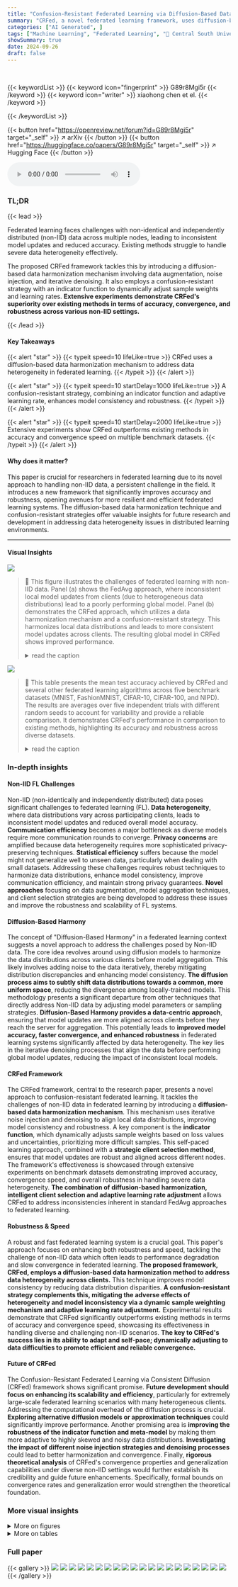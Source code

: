 ```yaml
---
title: "Confusion-Resistant Federated Learning via Diffusion-Based Data Harmonization on Non-IID Data"
summary: "CRFed, a novel federated learning framework, uses diffusion-based data harmonization and confusion-resistant strategies to significantly boost accuracy and robustness in non-IID data scenarios."
categories: ["AI Generated", ]
tags: ["Machine Learning", "Federated Learning", "🏢 Central South University",]
showSummary: true
date: 2024-09-26
draft: false
---
```


<br>

{{< keywordList >}}
{{< keyword icon="fingerprint" >}} G89r8Mgi5r {{< /keyword >}}
{{< keyword icon="writer" >}} xiaohong chen et el. {{< /keyword >}}
 
{{< /keywordList >}}

{{< button href="https://openreview.net/forum?id=G89r8Mgi5r" target="_self" >}}
↗ arXiv
{{< /button >}}
{{< button href="https://huggingface.co/papers/G89r8Mgi5r" target="_self" >}}
↗ Hugging Face
{{< /button >}}



<audio controls>
    <source src="https://ai-paper-reviewer.com/G89r8Mgi5r/podcast.wav" type="audio/wav">
    Your browser does not support the audio element.
</audio>


### TL;DR


{{< lead >}}

Federated learning faces challenges with non-identical and independently distributed (non-IID) data across multiple nodes, leading to inconsistent model updates and reduced accuracy. Existing methods struggle to handle severe data heterogeneity effectively. 



The proposed CRFed framework tackles this by introducing a diffusion-based data harmonization mechanism involving data augmentation, noise injection, and iterative denoising.  It also employs a confusion-resistant strategy with an indicator function to dynamically adjust sample weights and learning rates. **Extensive experiments demonstrate CRFed's superiority over existing methods in terms of accuracy, convergence, and robustness across various non-IID settings.**

{{< /lead >}}


#### Key Takeaways

{{< alert "star" >}}
{{< typeit speed=10 lifeLike=true >}} CRFed uses a diffusion-based data harmonization mechanism to address data heterogeneity in federated learning. {{< /typeit >}}
{{< /alert >}}

{{< alert "star" >}}
{{< typeit speed=10 startDelay=1000 lifeLike=true >}} A confusion-resistant strategy, combining an indicator function and adaptive learning rate, enhances model consistency and robustness. {{< /typeit >}}
{{< /alert >}}

{{< alert "star" >}}
{{< typeit speed=10 startDelay=2000 lifeLike=true >}} Extensive experiments show CRFed outperforms existing methods in accuracy and convergence speed on multiple benchmark datasets. {{< /typeit >}}
{{< /alert >}}

#### Why does it matter?
This paper is crucial for researchers in federated learning due to its novel approach to handling non-IID data, a persistent challenge in the field.  It introduces a new framework that significantly improves accuracy and robustness, opening avenues for more resilient and efficient federated learning systems. The diffusion-based data harmonization technique and confusion-resistant strategies offer valuable insights for future research and development in addressing data heterogeneity issues in distributed learning environments.

------
#### Visual Insights



![](https://ai-paper-reviewer.com/G89r8Mgi5r/figures_1_1.jpg)

> 🔼 This figure illustrates the challenges of federated learning with non-IID data.  Panel (a) shows the FedAvg approach, where inconsistent local model updates from clients (due to heterogeneous data distributions) lead to a poorly performing global model.  Panel (b) demonstrates the CRFed approach, which utilizes a data harmonization mechanism and a confusion-resistant strategy. This harmonizes local data distributions and leads to more consistent model updates across clients. The resulting global model in CRFed shows improved performance.
> <details>
> <summary>read the caption</summary>
> Figure 1: Problem illustration of federated learning on Non-i.i.d data.
> </details>





![](https://ai-paper-reviewer.com/G89r8Mgi5r/tables_7_1.jpg)

> 🔼 This table presents the mean test accuracy achieved by CRFed and several other federated learning algorithms across five benchmark datasets (MNIST, FashionMNIST, CIFAR-10, CIFAR-100, and NIPD).  The results are averages over five independent trials with different random seeds to account for variability and provide a reliable comparison. It demonstrates CRFed's performance in comparison to existing methods, highlighting its accuracy and robustness across diverse datasets.
> <details>
> <summary>read the caption</summary>
> Table 1: Test accuracy of CRFed and the competing methods on five datasets. We run five trials with different random seeds and report the mean accuracy.
> </details>





### In-depth insights


#### Non-IID FL Challenges
Non-IID (non-identically and independently distributed) data poses significant challenges to federated learning (FL). **Data heterogeneity**, where data distributions vary across participating clients, leads to inconsistent model updates and reduced overall model accuracy.  **Communication efficiency** becomes a major bottleneck as diverse models require more communication rounds to converge. **Privacy concerns** are amplified because data heterogeneity requires more sophisticated privacy-preserving techniques. **Statistical efficiency** suffers because the model might not generalize well to unseen data, particularly when dealing with small datasets. Addressing these challenges requires robust techniques to harmonize data distributions, enhance model consistency, improve communication efficiency, and maintain strong privacy guarantees.  **Novel approaches** focusing on data augmentation, model aggregation techniques, and client selection strategies are being developed to address these issues and improve the robustness and scalability of FL systems.

#### Diffusion-Based Harmony
The concept of "Diffusion-Based Harmony" in a federated learning context suggests a novel approach to address the challenges posed by Non-IID data.  The core idea revolves around using diffusion models to harmonize the data distributions across various clients before model aggregation.  This likely involves adding noise to the data iteratively, thereby mitigating distribution discrepancies and enhancing model consistency.  **The diffusion process aims to subtly shift data distributions towards a common, more uniform space**, reducing the divergence among locally-trained models. This methodology presents a significant departure from other techniques that directly address Non-IID data by adjusting model parameters or sampling strategies.  **Diffusion-Based Harmony provides a data-centric approach**, ensuring that model updates are more aligned across clients before they reach the server for aggregation. This potentially leads to **improved model accuracy, faster convergence, and enhanced robustness** in federated learning systems significantly affected by data heterogeneity. The key lies in the iterative denoising processes that align the data before performing global model updates, reducing the impact of inconsistent local models.

#### CRFed Framework
The CRFed framework, central to the research paper, presents a novel approach to confusion-resistant federated learning.  It tackles the challenges of non-IID data in federated learning by introducing a **diffusion-based data harmonization mechanism**. This mechanism uses iterative noise injection and denoising to align local data distributions, improving model consistency and robustness.  A key component is the **indicator function**, which dynamically adjusts sample weights based on loss values and uncertainties, prioritizing more difficult samples.  This self-paced learning approach, combined with a **strategic client selection method**, ensures that model updates are robust and aligned across different nodes.  The framework's effectiveness is showcased through extensive experiments on benchmark datasets demonstrating improved accuracy, convergence speed, and overall robustness in handling severe data heterogeneity.  **The combination of diffusion-based harmonization, intelligent client selection and adaptive learning rate adjustment** allows CRFed to address inconsistencies inherent in standard FedAvg approaches to federated learning.

#### Robustness & Speed
A robust and fast federated learning system is a crucial goal.  This paper's approach focuses on enhancing both robustness and speed, tackling the challenge of non-IID data which often leads to performance degradation and slow convergence in federated learning. **The proposed framework, CRFed, employs a diffusion-based data harmonization method to address data heterogeneity across clients.** This technique improves model consistency by reducing data distribution disparities. **A confusion-resistant strategy complements this, mitigating the adverse effects of heterogeneity and model inconsistency via a dynamic sample weighting mechanism and adaptive learning rate adjustment.** Experimental results demonstrate that CRFed significantly outperforms existing methods in terms of accuracy and convergence speed, showcasing its effectiveness in handling diverse and challenging non-IID scenarios. **The key to CRFed's success lies in its ability to adapt and self-pace; dynamically adjusting to data difficulties to promote efficient and reliable convergence.**

#### Future of CRFed
The Confusion-Resistant Federated Learning via Consistent Diffusion (CRFed) framework shows significant promise.  **Future development should focus on enhancing its scalability and efficiency**, particularly for extremely large-scale federated learning scenarios with many heterogeneous clients.  Addressing the computational overhead of the diffusion process is crucial.  **Exploring alternative diffusion models or approximation techniques** could significantly improve performance. Another promising area is **improving the robustness of the indicator function and meta-model** by making them more adaptive to highly skewed and noisy data distributions.  **Investigating the impact of different noise injection strategies and denoising processes** could lead to better harmonization and convergence. Finally, **rigorous theoretical analysis** of CRFed's convergence properties and generalization capabilities under diverse non-IID settings would further establish its credibility and guide future enhancements.  Specifically, formal bounds on convergence rates and generalization error would strengthen the theoretical foundation.


### More visual insights

<details>
<summary>More on figures
</summary>


![](https://ai-paper-reviewer.com/G89r8Mgi5r/figures_3_1.jpg)

> 🔼 The figure illustrates the CRFed framework, outlining the workflow of model encoding, meta-model generation, data harmonization via diffusion, and client data sampling based on importance weights. It shows how the global model is processed, combined with indicator function, and used to guide the sampling process that leads to enhanced model performance.
> <details>
> <summary>read the caption</summary>
> Figure 2: CRFed Framework. The process begins with the current global model, which is downloaded by clients. The model encoder processes the global model, and the meta-model is obtained. This meta-model is then projected into a higher-dimensional space and concatenated with the indicator function, forming the combined representation zi. The diffusion-based data harmonization mechanism adds noise to this representation and iteratively denoises it to achieve the desired distribution. The distribution decoder then aligns the denoised data distribution. Client i's data is sampled based on importance sampling weights wi, calculated as the ratio of the optimal sampling probability P* to the original data distribution Po. This ensures that the sampled data aligns with the desired distribution, following a curriculum learning approach that progresses from easy to difficult samples, thus enhancing overall model performance.
> </details>



![](https://ai-paper-reviewer.com/G89r8Mgi5r/figures_6_1.jpg)

> 🔼 This figure illustrates the diffusion-based data harmonization mechanism used in the CRFed framework.  It's a two-stage process:  1. **Forward Diffusion:** Gaussian noise is iteratively added to the initial data distribution (P₀) over a series of timesteps (t = 1...T). This transforms the data into a latent representation. 2. **Reverse Denoising:** A noise predictor network learns to iteratively remove the added noise, starting from the final noisy representation (at t=T) and working backward to t=1. The goal is to refine the data distribution to a desired target distribution (P*). The process uses the model encoder and meta-model (from Figure 2), along with indicator function, to guide this denoising process.
> <details>
> <summary>read the caption</summary>
> Figure 3: The diffusion-based data harmonization mechanism in CRFed framework. The process involves a forward diffusion process where Gaussian noise is added to the initial data distribution, transforming it into a latent representation. This is followed by a reverse denoising process that iteratively removes the noise, aligning the data distribution with the desired target distribution.
> </details>



![](https://ai-paper-reviewer.com/G89r8Mgi5r/figures_8_1.jpg)

> 🔼 This figure shows the test accuracy of the top 5 performing models (CRFed, FedDPMS, G-FML, FRAug, FedCD) across federated training rounds for three different datasets: FMNIST, CIFAR-10, and CIFAR-100.  It demonstrates the convergence speed and overall accuracy of each model on these datasets, highlighting CRFed's superior performance and faster convergence.
> <details>
> <summary>read the caption</summary>
> Figure 5: Test accuracy across federated training rounds for top 5 models on FMNIST, CIFAR-10, and CIFAR-100 datasets.
> </details>



![](https://ai-paper-reviewer.com/G89r8Mgi5r/figures_8_2.jpg)

> 🔼 This figure shows the performance of the top 5 models (CRFed, FedDPMS, FRAug, G-FML, FedCD) on CIFAR-100 and NIPD datasets as the number of edge nodes (K) increases from 10 to 100.  It illustrates how model performance changes with a varying number of participating nodes in a federated learning setting.  The x-axis represents the number of edge nodes, while the y-axis shows the accuracy for CIFAR-100 and mean Average Precision (mAP) for NIPD.  The figure demonstrates the scalability and effectiveness of CRFed compared to other methods, showing its ability to handle a larger number of participating clients.
> <details>
> <summary>read the caption</summary>
> Figure 4: Effect of Increasing Edge Nodes
> </details>



![](https://ai-paper-reviewer.com/G89r8Mgi5r/figures_8_3.jpg)

> 🔼 This ablation study shows the impact of removing or modifying specific components of the CRFed framework.  The figure displays the performance (accuracy for CIFAR-10 and CIFAR-100 and mAP for NIPD) when removing the indicator function (w/o IF), diffusion-based data harmonization (w/o DDH), client selection strategy (w/o CSS), and adaptive learning rate adjustment (w/o ALRA).  The results demonstrate the importance of each component in achieving the overall strong performance of the CRFed model.
> <details>
> <summary>read the caption</summary>
> Figure 6: Ablation study results on CIFAR-10, CIFAR-100, and NIPD datasets. The bar charts show the accuracy on CIFAR-10 and CIFAR-100 datasets, while the line plot represents the mAP on the NIPD dataset.
> </details>



</details>




<details>
<summary>More on tables
</summary>


![](https://ai-paper-reviewer.com/G89r8Mgi5r/tables_7_2.jpg)
> 🔼 This table presents the performance comparison of the top 5 models (FedDPMS, FRAug, G-FML, FedCD, and CRFed) on CIFAR-100 and NIPD datasets under different values of the Dirichlet concentration parameter β (0.1, 0.3, and 0.5). The parameter β controls the level of data heterogeneity, with smaller values indicating higher heterogeneity.  The table shows the test accuracy for CIFAR-100 and mean Average Precision (mAP) for NIPD.  It demonstrates how the performance of each model varies under different levels of data heterogeneity.
> <details>
> <summary>read the caption</summary>
> Table 2: Performance of top 5 models on CIFAR-100 and NIPD datasets under different β values.
> </details>

![](https://ai-paper-reviewer.com/G89r8Mgi5r/tables_9_1.jpg)
> 🔼 This table compares the performance of several importance sampling methods (ISFedAvg, ISFL, FedIR, Harmony) and the proposed CRFed method on the CIFAR-100 dataset under different levels of data heterogeneity (β = 0.1, 0.3, 0.5).  It demonstrates CRFed's superior performance compared to existing importance sampling techniques in handling non-IID data in federated learning.
> <details>
> <summary>read the caption</summary>
> Table 3: The performance of different importance sampling methods on CIFAR-100 under various β values.
> </details>

![](https://ai-paper-reviewer.com/G89r8Mgi5r/tables_16_1.jpg)
> 🔼 This table presents the mean test accuracy of the proposed CRFed model and several other federated learning algorithms across five benchmark datasets (MNIST, FashionMNIST, CIFAR-10, CIFAR-100, and NIPD).  The results are averaged over five independent trials with different random seeds to assess the statistical reliability of the performance comparison.
> <details>
> <summary>read the caption</summary>
> Table 1: Test accuracy of CRFed and the competing methods on five datasets. We run five trials with different random seeds and report the mean accuracy.
> </details>

![](https://ai-paper-reviewer.com/G89r8Mgi5r/tables_17_1.jpg)
> 🔼 This table presents the test accuracy achieved by CRFed and several other federated learning algorithms on five benchmark datasets (MNIST, FashionMNIST, CIFAR-10, CIFAR-100, and NIPD).  The results are averaged over five independent trials, each using different random seeds, to showcase the robustness of the models and reduce the impact of randomness on the results.  The table highlights CRFed's superior performance compared to existing state-of-the-art methods, demonstrating its effectiveness in handling the challenges of non-IID data in federated learning scenarios.
> <details>
> <summary>read the caption</summary>
> Table 1: Test accuracy of CRFed and the competing methods on five datasets. We run five trials with different random seeds and report the mean accuracy.
> </details>

</details>




### Full paper

{{< gallery >}}
<img src="https://ai-paper-reviewer.com/G89r8Mgi5r/1.png" class="grid-w50 md:grid-w33 xl:grid-w25" />
<img src="https://ai-paper-reviewer.com/G89r8Mgi5r/2.png" class="grid-w50 md:grid-w33 xl:grid-w25" />
<img src="https://ai-paper-reviewer.com/G89r8Mgi5r/3.png" class="grid-w50 md:grid-w33 xl:grid-w25" />
<img src="https://ai-paper-reviewer.com/G89r8Mgi5r/4.png" class="grid-w50 md:grid-w33 xl:grid-w25" />
<img src="https://ai-paper-reviewer.com/G89r8Mgi5r/5.png" class="grid-w50 md:grid-w33 xl:grid-w25" />
<img src="https://ai-paper-reviewer.com/G89r8Mgi5r/6.png" class="grid-w50 md:grid-w33 xl:grid-w25" />
<img src="https://ai-paper-reviewer.com/G89r8Mgi5r/7.png" class="grid-w50 md:grid-w33 xl:grid-w25" />
<img src="https://ai-paper-reviewer.com/G89r8Mgi5r/8.png" class="grid-w50 md:grid-w33 xl:grid-w25" />
<img src="https://ai-paper-reviewer.com/G89r8Mgi5r/9.png" class="grid-w50 md:grid-w33 xl:grid-w25" />
<img src="https://ai-paper-reviewer.com/G89r8Mgi5r/10.png" class="grid-w50 md:grid-w33 xl:grid-w25" />
<img src="https://ai-paper-reviewer.com/G89r8Mgi5r/11.png" class="grid-w50 md:grid-w33 xl:grid-w25" />
<img src="https://ai-paper-reviewer.com/G89r8Mgi5r/12.png" class="grid-w50 md:grid-w33 xl:grid-w25" />
<img src="https://ai-paper-reviewer.com/G89r8Mgi5r/13.png" class="grid-w50 md:grid-w33 xl:grid-w25" />
<img src="https://ai-paper-reviewer.com/G89r8Mgi5r/14.png" class="grid-w50 md:grid-w33 xl:grid-w25" />
<img src="https://ai-paper-reviewer.com/G89r8Mgi5r/15.png" class="grid-w50 md:grid-w33 xl:grid-w25" />
<img src="https://ai-paper-reviewer.com/G89r8Mgi5r/16.png" class="grid-w50 md:grid-w33 xl:grid-w25" />
<img src="https://ai-paper-reviewer.com/G89r8Mgi5r/17.png" class="grid-w50 md:grid-w33 xl:grid-w25" />
<img src="https://ai-paper-reviewer.com/G89r8Mgi5r/18.png" class="grid-w50 md:grid-w33 xl:grid-w25" />
<img src="https://ai-paper-reviewer.com/G89r8Mgi5r/19.png" class="grid-w50 md:grid-w33 xl:grid-w25" />
<img src="https://ai-paper-reviewer.com/G89r8Mgi5r/20.png" class="grid-w50 md:grid-w33 xl:grid-w25" />
{{< /gallery >}}